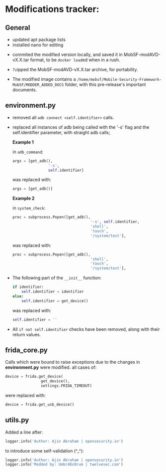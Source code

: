 # Modifications tracker:

## General

* updated apt package lists
* installed nano for editing

- commited the modified version locally, and saved it in MobSF-modAVD-vX.X.tar format, to be `docker load`ed when in a rush.
- `7z`ipped the MobSF-modAVD-vX.X.tar archive, for portability.

- The modified image contains a `/home/mobsf/Mobile-Security-Framework-MobSF/MODDER_ADDED_DOCS` folder, with this pre-release's important documents.

## environment.py

* removed all `adb connect <self.identifier>` calls.
* replaced all instances of adb being called with the '-s' flag and the self.identifier parameter, with straight adb calls;<br/>
  
  **Example 1**
  
  in `adb_command`:
    ```python
    args = [get_adb(),
                    '-s',
                    self.identifier]
    ```
    was replaced with:
    ```python
    args = [get_adb()]
    ```
  
  **Example 2**
  
  in `system_check`:
    ```python
  proc = subprocess.Popen([get_adb(),
                                       '-s', self.identifier,
                                       'shell',
                                       'touch',
                                       '/system/test'],
    ```
    was replaced with:
    ```python
  proc = subprocess.Popen([get_adb(),
                                       'shell',
                                       'touch',
                                       '/system/test'],
    ```

* The following part of the `__init__` function:
  ```python
  if identifier:
      self.identifier = identifier
  else:
      self.identifier = get_device()
  ```
  was replaced with:
  ```python
  self.identifier = ''
  ```

* All `if not self.identifier` checks have been removed, along with their return values.

## frida_core.py

Calls which were bound to raise exceptions due to the changes in **environment.py** were modified.
all cases of:
```python
device = frida.get_device(
                get_device(),
                settings.FRIDA_TIMEOUT)
```

were replaced with:
```python
device = frida.get_usb_device()
```

## utils.py

Added a line after:
```python
logger.info('Author: Ajin Abraham | opensecurity.in')    
```
to introduce some self-validation (^_^):
```python
logger.info('Author: Ajin Abraham | opensecurity.in')
logger.info('Modded by: Umbr4Dε0rum | twelvesec.com')
```
